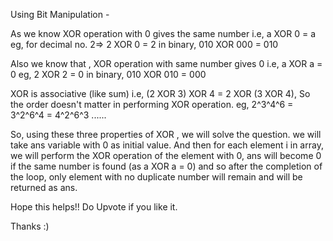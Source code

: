 Using Bit Manipulation -

As we know XOR operation with 0 gives the same number
i.e, a XOR 0 = a
eg, for decimal no. 2=> 2 XOR 0 = 2
in binary, 010 XOR 000 = 010

Also we know that , XOR operation with same number gives 0
i.e, a XOR a = 0
eg, 2 XOR 2 = 0
in binary, 010 XOR 010 = 000

XOR is associative (like sum)
i.e, (2 XOR 3) XOR 4 = 2 XOR (3 XOR 4), So the order doesn't matter in performing XOR operation.
eg, 2^3^4^6 = 3^2^6^4 = 4^2^6^3 ......

So, using these three properties of XOR , we will solve the question. we will take ans variable with 0 as initial value. And then for each element i in array, we will perform the XOR operation of the element with 0, ans will become 0 if the same number is found (as a XOR a = 0) and so after the completion of the loop, only element with no duplicate number will remain and will be returned as ans.

Hope this helps!!
Do Upvote if you like it.

Thanks :)
